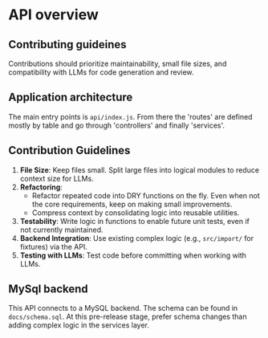 # API overview

## Contributing guideines

Contributions should prioritize maintainability, small file sizes, and compatibility with LLMs for code generation and review. 

## Application architecture

The main entry points is `api/index.js`. From there the 'routes' are defined mostly by table and go through 'controllers' and finally 'services'.

## Contribution Guidelines
1. **File Size**: Keep files small. Split large files into logical modules to reduce context size for LLMs.
2. **Refactoring**: 
   - Refactor repeated code into DRY functions on the fly. Even when not the core requirements, keep on making small improvements.
   - Compress context by consolidating logic into reusable utilities.
3. **Testability**: Write logic in functions to enable future unit tests, even if not currently maintained.
4. **Backend Integration**: Use existing complex logic (e.g., `src/import/` for fixtures) via the API.
5. **Testing with LLMs**: Test code before committing when working with LLMs.
   
## MySql backend

This API connects to a MySQL backend. The schema can be found in `docs/schema.sql`.
At this pre-release stage, prefer schema changes than adding complex logic in the services layer.

